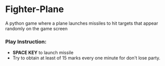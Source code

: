 # Fighter-Plane
A python game where a plane launches missiles to hit targets that appear randomly on the game screen

### Play Instruction:
* **SPACE KEY** to launch missile
* Try to obtain at least of 15 marks every one minute for don't lose party.

